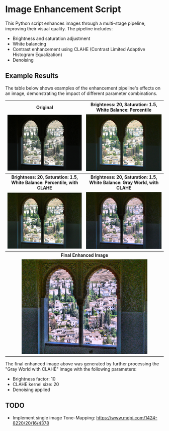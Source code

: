 # Image Enhancement Script

This Python script enhances images through a multi-stage pipeline, improving their visual quality. The pipeline includes:

*   Brightness and saturation adjustment
*   White balancing
*   Contrast enhancement using CLAHE (Contrast Limited Adaptive Histogram Equalization)
*   Denoising

## Example Results

The table below shows examples of the enhancement pipeline's effects on an image, demonstrating the impact of different parameter combinations.

<table style="width:100%; text-align: center;">
  <tr>
    <th style="text-align: center;">Original</th>
    <th style="text-align: center;">Brightness: 20, Saturation: 1.5, White Balance: Percentile</th>
  </tr>
  <tr>
    <td><img src="assets/alhambra1_b0_s1_none_noclahe.jpg" alt="Original" width="400"></td>
    <td><img src="assets/alhambra1_b20_s1.5_percentile_noclahe.jpg" alt="B: 20, S: 1.5, Percentile" width="400"></td>
  </tr>
    <tr>
    <th style="text-align: center;">Brightness: 20, Saturation: 1.5, White Balance: Percentile, with CLAHE</th>
    <th style="text-align: center;">Brightness: 20, Saturation: 1.5, White Balance: Gray World, with CLAHE</th>
  </tr>
  <tr>
    <td><img src="assets/alhambra1_b20_s1.5_percentile_clahe.jpg" alt="B: 20, S: 1.5, Percentile, w/ CLAHE" width="400"></td>
    <td><img src="assets/alhambra1_b20_s1.5_grayworld_clahe.jpg" alt="B: 20, S: 1.5, Gray World, w/ CLAHE" width="400"></td>
  </tr>
    <tr>
      <th colspan="2" style="text-align: center;">Final Enhanced Image</th>
    </tr>
        <tr>
      <td colspan="2" style="text-align: center;"><img src="assets/alhambra_enhanced.jpg" alt="Final Enhanced Image" width="400"></td>
    </tr>
</table>

The final enhanced image above was generated by further processing the "Gray World with CLAHE" image with the following parameters:

*   Brightness factor: 10
*   CLAHE kernel size: 20
*   Denoising applied

## TODO
- Implement single image Tone-Mapping: https://www.mdpi.com/1424-8220/20/16/4378
